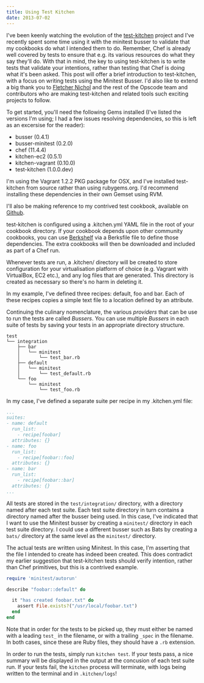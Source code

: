 ```yaml
--- 
title: Using Test Kitchen
date: 2013-07-02
---
```


I've been keenly watching the evolution of the [test-kitchen](https://github.com/opscode/test-kitchen) project and I've
recently spent some time using it with the minitest busser to validate that my cookbooks do what I intended them to do.
Remember, Chef is already well covered by tests to ensure that e.g. its various resources do what they say they'll do.
With that in mind, the key to using test-kitchen is to write tests that validate your intentions, rather than testing
that Chef is doing what it's been asked. This post will offer a brief introduction to test-kitchen, with a focus on
writing tests using the Minitest Busser. I'd also like to extend a big thank you to [Fletcher
Nichol](https://twitter.com/fnichol) and the rest of the Opscode team and contributors who are making test-kitchen and
related tools such exciting projects to follow.

To get started, you'll need the following Gems installed (I've listed the versions I'm using; I had a few issues
resolving dependencies, so this is left as an excersise for the reader):

 * busser (0.4.1)
 * busser-minitest (0.2.0)
 * chef (11.4.4)
 * kitchen-ec2 (0.5.1)
 * kitchen-vagrant (0.10.0)
 * test-kitchen (1.0.0.dev)

I'm using the Vagrant 1.2.2 PKG package for OSX, and I've installed test-kitchen from source rather than using
rubygems.org. I'd recommend installing these dependencies in their own Gemset using RVM.

I'll also be making reference to my contrived test cookbook, available on
[Github](https://github.com/maxmanders/minitest-busser-example).

test-kitchen is configured using a .kitchen.yml YAML file in the root of your cookbook directory. If your cookbook
depends upon other community cookbooks, you can use [Berkshelf](http://berkshelf.com/) via a Berksfile file to define
those dependencies. The extra cookbooks will then be downloaded and included as part of a Chef run.

Whenever tests are run, a .kitchen/ directory will be created to store configuration for your virtualisation platform of
choice (e.g. Vagrant with VirtualBox, EC2 etc.), and any log files that are generated. This directory is created as
necessary so there's no harm in deleting it.

In my example, I've defined three recipes: default, foo and bar. Each of these recipes copies a simple text file to a
location defined by an attribute.

Continuing the culinary nomenclature, the various *providers* that can be use to run the tests are called *Bussers*.
You can use multiple *Bussers* in each suite of tests by saving your tests in an appropriate directory structure.

```
test
└── integration
    ├── bar
    │   └── minitest
    │       └── test_bar.rb
    ├── default
    │   └── minitest
    │       └── test_default.rb
    └── foo
        └── minitest
            └── test_foo.rb
```

In my case, I've defined a separate suite per recipe in my .kitchen.yml file:

```yaml
...
suites:
- name: default
  run_list:
    - recipe[foobar]
  attributes: {} 
- name: foo
  run_list:
    - recipe[foobar::foo]
  attributes: {} 
- name: bar
  run_list:
    - recipe[foobar::bar]
  attributes: {} 
...
```

All tests are stored in the `test/integration/` directory, with a directory named after each test suite. Each test
suite directory in turn contains a directory named after the busser being used. In this case, I've indicated that I
want to use the Minitest busser by creating a `minitest/` directory in each test suite directory. I could use a
different busser such as Bats by creating a `bats/` directory at the same level as the `minitest/` directory.

The actual tests are written using Minitest. In this case, I'm asserting that the file I intended to create has indeed
been created. This does contradict my earlier suggestion that test-kitchen tests should verify intention, rather than
Chef primitives, but this is a contrived example.

```ruby
require 'minitest/autorun'

describe "foobar::default" do

  it "has created foobar.txt" do
    assert File.exists?("/usr/local/foobar.txt")
  end
end
```

Note that in order for the tests to be picked up, they must either be named with a leading `test_` in the filename, or
with a trailing `_spec` in the filename. In both cases, since these are Ruby files, they should have a `.rb` extension.

In order to run the tests, simply run `kitchen test`. If your tests pass, a nice summary will be displayed in the
output at the concusion of each test suite run. If your tests fail, the `kitchen` process will terminate, with logs
being written to the terminal and in `.kitchen/logs`!
